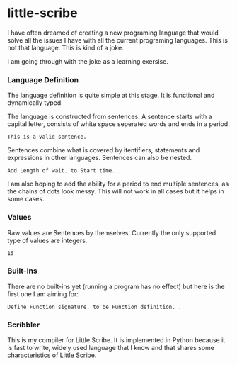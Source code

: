 # little-scribe #

I have often dreamed of creating a new programing language that would solve
all the issues I have with all the current programing languages. This is not
that language. This is kind of a joke.

I am going through with the joke as a learning exersise.

### Language Definition
The language definition is quite simple at this stage. It is functional and
dynamically typed.

The language is constructed from sentences. A sentence starts with a capital
letter, consists of white space seperated words and ends in a period.

`This is a valid sentence.`

Sentences combine what is covered by itentifiers, statements and expressions
in other languages. Sentences can also be nested.

`Add Length of wait. to Start time. .`

I am also hoping to add the ability for a period to end multiple sentences,
as the chains of dots look messy. This will not work in all cases but it
helps in some cases.

### Values
Raw values are Sentences by themselves. Currently the only supported type
of values are integers.

`15`

### Built-Ins
There are no built-ins yet (running a program has no effect) but here is
the first one I am aiming for:

`Define Function signature. to be Function definition. .`

### Scribbler
This is my compiler for Little Scribe. It is implemented in Python because it
is fast to write, widely used language that I know and that shares some
characteristics of Little Scribe.
